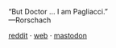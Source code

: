 “But Doctor … I am Pagliacci.”  
—Rorschach

<a href="https://www.reddit.com/user/cerement">reddit</a>
			· <a href="https://cerement.github.io">web</a>
			· <a rel="me" href="https://social.targaryen.house/@cerement">mastodon</a>

<!---
cerement/cerement is a ✨ special ✨ repository because its `README.md` (this file) appears on your GitHub profile.
You can click the Preview link to take a look at your changes.
--->
